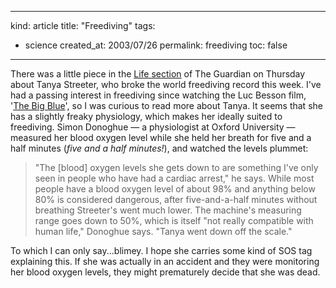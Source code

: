 -----
kind: article
title: "Freediving"
tags:
- science
created_at: 2003/07/26
permalink: freediving
toc: false
-----

<p>There was a little piece in the <a href="http://www.guardian.co.uk/life/thisweek/story/0,12977,1004389,00.html">Life section</a> of The Guardian on Thursday about Tanya Streeter, who broke the world freediving record this week. I've had a passing interest in freediving since watching the Luc Besson film, '<a href="http://www.boxoff.com/scripts/fiw.dll?GetReview?&where=ID&terms=4977" title="Box Office magazine">The Big Blue</a>', so I was curious to read more about Tanya. It seems that she has a slightly freaky physiology, which makes her ideally suited to freediving. Simon Donoghue &mdash; a physiologist at Oxford University &mdash; measured her blood oxygen level while she held her breath for five and a half minutes (<em>five and a half minutes!</em>), and watched the levels plummet:</p>

<blockquote><p>"The [blood] oxygen levels she gets down to are something I've only seen in people who have had a cardiac arrest," he says. While most people have a blood oxygen level of about 98% and anything below 80% is considered dangerous, after five-and-a-half minutes without breathing Streeter's went much lower. The machine's measuring range goes down to 50%, which is itself "not really compatible with human life," Donoghue says. "Tanya went down off the scale."</p></blockquote>

<p>To which I can only say...blimey. I hope she carries some kind of SOS tag explaining this. If she was actually in an accident and they were monitoring her blood oxygen levels, they might prematurely decide that she was dead.</p>


